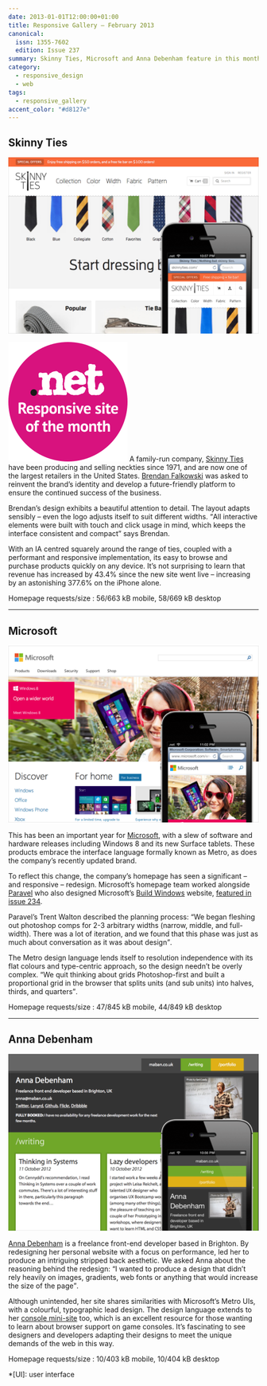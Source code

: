 ```yaml
---
date: 2013-01-01T12:00:00+01:00
title: Responsive Gallery – February 2013
canonical:
  issn: 1355-7602
  edition: Issue 237
summary: Skinny Ties, Microsoft and Anna Debenham feature in this month’s responsive recommendations.
category:
  - responsive_design
  - web
tags:
  - responsive_gallery
accent_color: "#d8127e"
---
```


## Skinny Ties

![Skinny Ties homepage on a mobile phone with a screenshot of the desktop layout behind.](/media/2013/001/a1/skinny_ties.png)

![Responsive site of the month](/media/2012/143/a2/site_of_the_month.svg) A family-run company, [Skinny Ties][1] have been producing and selling neckties since 1971, and are now one of the largest retailers in the United States. [Brendan Falkowski][2] was asked to reinvent the brand’s identity and develop a future-friendly platform to ensure the continued success of the business.

Brendan’s design exhibits a beautiful attention to detail. The layout adapts sensibly – even the logo adjusts itself to suit  different widths. <q>All interactive elements were built with touch and click usage in mind, which keeps the interface consistent and compact</q> says Brendan.

With an IA centred squarely around the range of ties, coupled with a performant and responsive implementation, its easy to browse and purchase products quickly on any device. It’s not surprising to learn that revenue has increased by 43.4% since the new site went live – increasing by an astonishing 377.6% on the iPhone alone.

Homepage requests/size
: 56/663 kB mobile, 58/669 kB desktop

---

## Microsoft

![Microsoft homepage on a mobile phone with a screenshot of the desktop layout behind.](/media/2013/001/a1/microsoft.png)

This has been an important year for [Microsoft][3], with a slew of software and hardware releases including Windows 8 and its new Surface tablets. These products embrace the interface language formally known as Metro, as does the company’s recently updated brand.

To reflect this change, the company’s homepage has seen a significant – and responsive – redesign. Microsoft’s homepage team worked alongside [Paravel][4] who also designed Microsoft’s [Build Windows][5] website, [featured in issue 234][6].

Paravel’s Trent Walton described the planning process: <q>We began fleshing out photoshop comps for 2-3 arbitrary widths (narrow, middle, and full-width). There was a lot of iteration, and we found that this phase was just as much about conversation as it was about design</q>.

The Metro design language lends itself to resolution independence with its flat colours and type-centric approach, so the design needn’t be overly complex. <q>We quit thinking about grids Photoshop-first and built a proportional grid in the browser that splits units (and sub units) into halves, thirds, and quarters</q>.

Homepage requests/size
: 47/845 kB mobile, 44/849 kB desktop

---

## Anna Debenham

![Anna Debenham’s homepage on a mobile phone with a screenshot of the desktop layout behind.](/media/2013/001/a1/anna_debenham.png)

[Anna Debenham][7] is a freelance front-end developer based in Brighton. By redesigning her personal website with a focus on performance, led her to produce an intriguing stripped back aesthetic. We asked Anna about the reasoning behind the redesign: <q>I wanted to produce a design that didn’t rely heavily on images, gradients, web fonts or anything that would increase the size of the page</q>.

Although unintended, her site shares similarities with Microsoft’s Metro UIs, with a colourful, typographic lead design. The design language extends to her [console mini-site][8] too, which is an excellent resource for those wanting to learn about browser support on game consoles. It’s fascinating to see designers and developers adapting their designs to meet the unique demands of the web in this way.

Homepage requests/size
: 10/403 kB mobile, 10/404 kB desktop

[1]: https://skinnyties.com
[2]: https://gravitydept.com
[3]: https://microsoft.com
[4]: https://paravelinc.com
[5]: https://buildwindows.com
[6]: /2012/283/a2/responsive_gallery/#build
[7]: https://www.maban.co.uk
[8]: https://console.maban.co.uk

*[UI]: user interface
